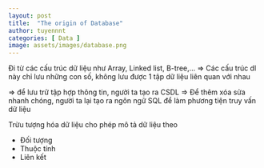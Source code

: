```yaml
---
layout: post
title:  "The origin of Database"
author: tuyennnt
categories: [ Data ]
image: assets/images/database.png
---
```



Đi từ các cấu trúc dữ liệu như Array, Linked list, B-tree,... 
=> Các cấu trúc dl này chỉ lưu những con số, không lưu được 1 tập dữ liệu liên quan với nhau

=> để lưu trữ tập hợp thông tin, người ta tạo ra CSDL 
=> Để thêm xóa sửa nhanh chóng, người ta lại tạo ra ngôn ngữ SQL để làm phương tiện truy vấn dữ liệu 

Trừu tượng hóa dữ liệu cho phép mô tả dữ liệu theo
* Đối tượng 
* Thuộc tính
* Liên kết
